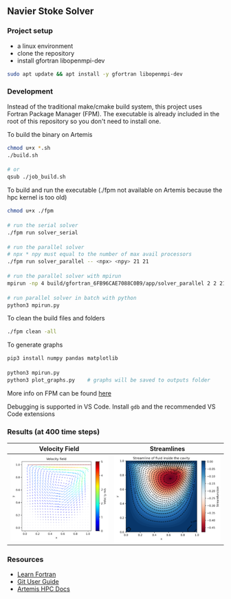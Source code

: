 ## Navier Stoke Solver

### Project setup
- a linux environment
- clone the repository
- install gfortran libopenmpi-dev
```bash
sudo apt update && apt install -y gfortran libopenmpi-dev
```

### Development
Instead of the traditional make/cmake build system, this project uses Fortran Package Manager (FPM). The executable is already included in the root of this repository so you don't need to install one.

To build the binary on Artemis
```bash
chmod u+x *.sh
./build.sh

# or
qsub ./job_build.sh
```

To build and run the executable (./fpm not available on Artemis because the hpc kernel is too old)
```bash
chmod u+x ./fpm

# run the serial solver
./fpm run solver_serial

# run the parallel solver
# npx * npy must equal to the number of max avail processors
./fpm run solver_parallel -- <npx> <npy> 21 21

# run the parallel solver with mpirun
mpirun -np 4 build/gfortran_6FB96CAE7088C0B9/app/solver_parallel 2 2 21 21

# run parallel solver in batch with python
python3 mpirun.py
```

To clean the build files and folders
```bash
./fpm clean -all
```

To generate graphs
```bash
pip3 install numpy pandas matplotlib

python3 mpirun.py
python3 plot_graphs.py    # graphs will be saved to outputs folder
```

More info on FPM can be found [here](https://github.com/fortran-lang/fpm)

Debugging is supported in VS Code. Install `gdb` and the recommended VS Code extensions

### Results (at 400 time steps)
| Velocity Field | Streamlines |
|----------------|-------------|
| ![Velocity Field](./results/velocity_field.png) | ![Streamline](./results/psi_contour.png) |

### Resources
- [Learn Fortran](https://fortran-lang.org/learn/)
- [Git User Guide](https://sydneyuni.atlassian.net/wiki/spaces/RC/pages/229277917/Git+-+What+you+need+to+know)
- [Artemis HPC Docs](https://sydneyuni.atlassian.net/wiki/spaces/RC/pages/1033929078/Artemis+HPC+documentation)